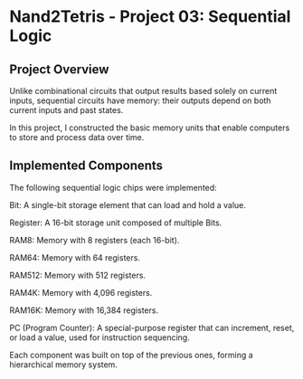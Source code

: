 # Nand2Tetris - Project 03: Sequential Logic
## Project Overview
Unlike combinational circuits that output results based solely on current inputs, sequential circuits have memory: their outputs depend on both current inputs and past states.

In this project, I constructed the basic memory units that enable computers to store and process data over time.

## Implemented Components
The following sequential logic chips were implemented:

Bit: A single-bit storage element that can load and hold a value.

Register: A 16-bit storage unit composed of multiple Bits.

RAM8: Memory with 8 registers (each 16-bit).

RAM64: Memory with 64 registers.

RAM512: Memory with 512 registers.

RAM4K: Memory with 4,096 registers.

RAM16K: Memory with 16,384 registers.

PC (Program Counter): A special-purpose register that can increment, reset, or load a value, used for instruction sequencing.

Each component was built on top of the previous ones, forming a hierarchical memory system.

